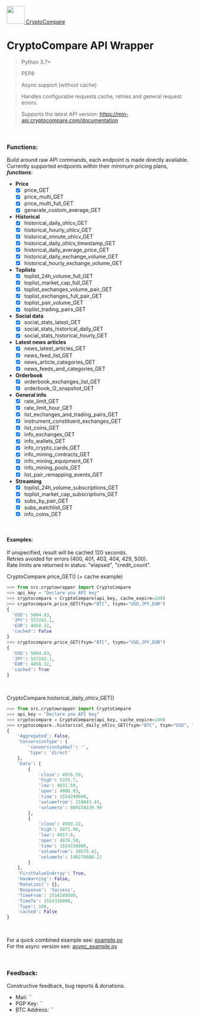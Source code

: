 <a href="https://www.cryptocompare.com/"> 
  <img src="https://i.postimg.cc/QdHdkGLb/Cryptocompare.png" width="48"> CryptoCompare
</a>

# CryptoCompare API Wrapper

> Python 3.7+<br/>

> PEP8<br/>

> Async support (without cache)<br/>

> Handles configurable requests cache, retries and general request errors.<br/>

> Supports the latest API version: https://min-api.cryptocompare.com/documentation

<br/>

### Functions:

Build around raw API commands, each endpoint is made directly available.<br/>
Currently supported endpoints within their minimum pricing plans, **_functions_**:<br/>

  * **Price**
    - [x] price_GET
    - [x] price_multi_GET
    - [x] price_multi_full_GET
    - [x] generate_custom_average_GET
  * **Historical**
    - [x] historical_daily_ohlcv_GET
    - [x] historical_hourly_ohlcv_GET
    - [x] historical_minute_ohlcv_GET
    - [x] historical_daily_ohlcv_timestamp_GET
    - [x] historical_daily_average_price_GET
    - [x] historical_daily_exchange_volume_GET
    - [x] historical_hourly_exchange_volume_GET
  * **Toplists**
    - [x] toplist_24h_volume_full_GET
    - [x] toplist_market_cap_full_GET
    - [x] toplist_exchanges_volume_pair_GET
    - [x] toplist_exchanges_full_pair_GET
    - [x] toplist_pair_volume_GET
    - [x] toplist_trading_pairs_GET
  * **Social data**
    - [x] social_stats_latest_GET
    - [x] social_stats_historical_daily_GET
    - [x] social_stats_historical_hourly_GET
  * **Latest news articles**
    - [x] news_latest_articles_GET
    - [x] news_feed_list_GET
    - [x] news_article_categories_GET
    - [x] news_feeds_and_categories_GET
  * **Orderbook**
    - [x] orderbook_exchanges_list_GET
    - [x] orderbook_l2_snapshot_GET
  * **General info**
    - [x] rate_limit_GET
    - [x] rate_limit_hour_GET
    - [x] list_exchanges_and_trading_pairs_GET
    - [x] instrument_constituent_exchanges_GET
    - [x] list_coins_GET
    - [x] info_exchanges_GET
    - [x] info_wallets_GET
    - [x] info_crypto_cards_GET
    - [x] info_mining_contracts_GET
    - [x] info_mining_equipment_GET
    - [x] info_mining_pools_GET
    - [x] list_pair_remapping_events_GET
  * **Streaming**
    - [x] toplist_24h_volume_subscriptions_GET
    - [x] toplist_market_cap_subscriptions_GET
    - [x] subs_by_pair_GET
    - [x] subs_watchlist_GET
    - [x] info_coins_GET

<br/>

#### Examples:

If unspecified, result will be cached 120 seconds.<br/>
Retries avoided for errors (400, 401, 403, 404, 429, 500).<br/>
Rate limits are returned in status: "elapsed", "credit_count".<br/>

CryptoCompare.price_GET() (+ cache example)
```python
>>> from src.cryptowrapper import CryptoCompare
>>> api_key = "Declare you API key"
>>> cryptocompare = CryptoCompare(api_key, cache_expire=240)
>>> cryptocompare.price_GET(fsym="BTC", tsyms="USD,JPY,EUR")
{
  'USD': 5004.83,
  'JPY': 557242.1,
  'EUR': 4458.32,
  'cached': False
}
>>> cryptocompare.price_GET(fsym="BTC", tsyms="USD,JPY,EUR")
{
  'USD': 5004.83,
  'JPY': 557242.1,
  'EUR': 4458.32,
  'cached': True
}
```

<br/>

CryptoCompare.historical_daily_ohlcv_GET()
```python
>>> from src.cryptowrapper import CryptoCompare
>>> api_key = "Declare you API key"
>>> cryptocompare = CryptoCompare(api_key, cache_expire=240)
>>> cryptocompare..historical_daily_ohlcv_GET(fsym="BTC", tsym="USD", limit=1)
{
    'Aggregated': False,
    'ConversionType': {
        'conversionSymbol': '',
        'type': 'direct'
    },
    'Data': [
        {
            'close': 4976.59,
            'high': 5335.7,
            'low': 4831.59,
            'open': 4906.93,
            'time': 1554249600,
            'volumefrom': 159843.43,
            'volumeto': 809158339.99
        },
        {
            'close': 4993.22,
            'high': 5071.98,
            'low': 4917.8,
            'open': 4976.59,
            'time': 1554336000,
            'volumefrom': 29575.42,
            'volumeto': 148274698.22
        }
    ],
    'FirstValueInArray': True,
    'HasWarning': False,
    'RateLimit': {},
    'Response': 'Success',
    'TimeFrom': 1554249600,
    'TimeTo': 1554336000,
    'Type': 100,
    'cached': False
}
```

<br/>

For a quick combined example see: [example.py](/test/example.py)<br/>
For the async version see: [async_example.py](/test/async_example.py)

<br/>

### Feedback:
Constructive feedback, bug reports & donations.
* Mail: ``
* PGP Key: ``
* BTC Address: ``
